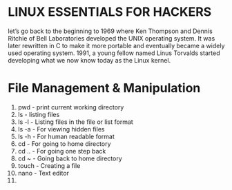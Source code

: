 # LINUX ESSENTIALS FOR HACKERS

let’s go back to the beginning to 1969 where Ken Thompson and Dennis Ritchie of Bell Laboratories developed the UNIX operating system. It was later rewritten in C to make it more portable and eventually became a widely used operating system. 1991, a young fellow named Linus Torvalds started developing what we now know today as the Linux kernel.

# File Management & Manipulation

1. pwd            - print current working directory
2. ls             - listing files
3. ls -l          - Listing files in the file or list format
4. ls -a          - For viewing hidden files
5. ls -h          - For human readable format
6. cd             - For going to home directory
7. cd ..          - For going one step back
8. cd ~           - Going back to home directory
9. touch          - Creating a file
10. nano          - Text editor
11. 

